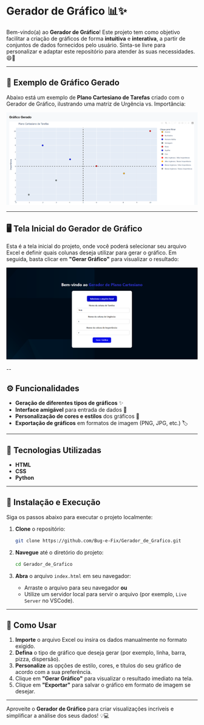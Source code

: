 # Gerador de Gráfico 📊✨

Bem-vindo(a) ao **Gerador de Gráfico**! Este projeto tem como objetivo facilitar a criação de gráficos de forma **intuitiva** e **interativa**, a partir de conjuntos de dados fornecidos pelo usuário. Sinta-se livre para personalizar e adaptar este repositório para atender às suas necessidades. 😄🚀

---

## 📸 Exemplo de Gráfico Gerado

Abaixo está um exemplo de **Plano Cartesiano de Tarefas** criado com o Gerador de Gráfico, ilustrando uma matriz de Urgência vs. Importância:

![Exemplo de Gráfico Gerado](Site/static/images/grafico-exemplo.png)

---

## 🖥️ Tela Inicial do Gerador de Gráfico

Esta é a tela inicial do projeto, onde você poderá selecionar seu arquivo Excel e definir quais colunas deseja utilizar para gerar o gráfico. Em seguida, basta clicar em **"Gerar Gráfico"** para visualizar o resultado:

![Exemplo de Gráfico Gerado](Site/static/images/tela-inicial-exemplo.png)

--

## ⚙️ Funcionalidades

- **Geração de diferentes tipos de gráficos** ✨  
- **Interface amigável** para entrada de dados 🧩  
- **Personalização de cores e estilos** dos gráficos 🎨  
- **Exportação de gráficos** em formatos de imagem (PNG, JPG, etc.) 🏷️  

---

## 🔧 Tecnologias Utilizadas

- **HTML**  
- **CSS**  
- **Python**  
---

## 🚀 Instalação e Execução

Siga os passos abaixo para executar o projeto localmente:

1. **Clone** o repositório:
   ```bash
   git clone https://github.com/Bug-e-Fix/Gerador_de_Grafico.git
   ```

2. **Navegue** até o diretório do projeto:
   ```bash
   cd Gerador_de_Grafico
   ```

3. **Abra** o arquivo `index.html` em seu navegador:
   - Arraste o arquivo para seu navegador **ou**
   - Utilize um servidor local para servir o arquivo (por exemplo, `Live Server` no VSCode).

---

## 🚦 Como Usar

1. **Importe** o arquivo Excel ou insira os dados manualmente no formato exigido.
2. **Defina** o tipo de gráfico que deseja gerar (por exemplo, linha, barra, pizza, dispersão).
3. **Personalize** as opções de estilo, cores, e títulos do seu gráfico de acordo com a sua preferência.
4. Clique em **"Gerar Gráfico"** para visualizar o resultado imediato na tela.
5. Clique em **"Exportar"** para salvar o gráfico em formato de imagem se desejar.

---
Aproveite o **Gerador de Gráfico** para criar visualizações incríveis e simplificar a análise dos seus dados! 💡💻
```
